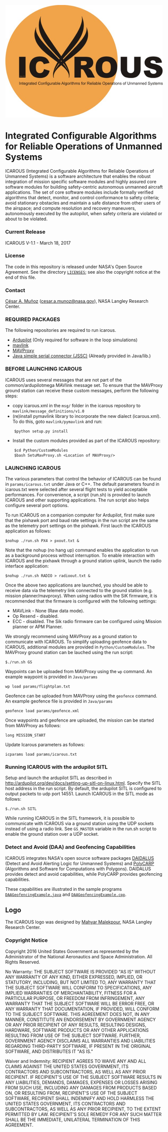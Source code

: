 ![](logo/ICAROUS.jpeg "")

Integrated Configurable Algorithms for Reliable Operations of Unmanned Systems
========

ICAROUS (Integrated Configurable Algorithms for Reliable Operations of
Unmanned Systems) is a software architecture that enables the robust integration
of mission specific software modules and highly assured core software
modules for building safety-centric autonomous unmanned aircraft
applications. The set of core software modules include formally
verified algorithms that detect, monitor, and control conformance
to safety criteria; avoid stationary obstacles and maintain a safe
distance from other users of the airspace; and compute resolution
and recovery maneuvers, autonomously executed by the autopilot, when
safety criteria are violated or about to be violated.

### Current Release

ICAROUS V-1.1 - March 18, 2017

### License

The code in this repository is released under NASA's Open Source
Agreement.  See the directory [`LICENSES`](LICENSES); see also the copyright notice at the end of this file. 

### Contact

[C&eacute;sar A. Mu&ntilde;oz](http://shemesh.larc.nasa.gov/people/cam) (cesar.a.munoz@nasa.gov), NASA Langley Research Center.

### REQUIRED PACKAGES

The following repositories are required to run icarous. 

- [Ardupilot](https://github.com/ArduPilot/ardupilot.git) (Only required for software in the loop simulations)
- [mavlink](https://github.com/ArduPilot/mavlink.git)
- [MAVProxy](https://github.com/ArduPilot/MAVProxy.git)
- [Java simple serial connector (JSSC)](https://code.google.com/archive/p/java-simple-serial-connector/) (Already provided in Java/lib.)

### BEFORE LAUNCHING ICAROUS

ICAROUS uses several messages that are not part of the common/ardupilotmega MAVlink message set. To ensure that the MAVProxy ground station can receive these custom messages, perform the following steps:

- copy icarous.xml in the `msg/` folder in the icarous repository to `mavlink/message_definitions/v1.0`
- (re)install pymavlink library to incorporate the new dialect (icarous.xml). To do this, goto `mavlink/pymavlink` and run:

```
    $python setup.py install
```

- Install the custom modules provided as part of the ICAROUS repository:

```
    $cd Python/CustomModules
    $bash SetuMavProxy.sh <Location of MAVProxy/>
```

### LAUNCHING ICAROUS

The various parameters that control the behavior of ICAROUS can be found in `params/icarous.txt` under Java or C++. The default parameters found in icarous.txt were selected after several flight tests to yield acceptable performances. For convenience, a script (run.sh) is provided to launch ICAROUS and other supporting applications. The run script also helps configure several port options.

To run ICAROUS on a companion computer for Ardupilot, first make sure that the pixhawk port and baud rate settings in the run script are the same as the telemetry port settings on the pixhawk. First lauch the ICAROUS application as follows:

	$nohup ./run.sh PX4 > pxout.txt &

Note that the nohup (no hang up) command enables the application to run as a background process without interruption. To enable interaction with ICAROUS and the pixhawk through a ground station uplink, launch the radio interface application:

    $nohup ./run.sh RADIO > radioout.txt &

Once the above two applications are launched, you should be able to receive data via the telemetry link connected to the ground station (e.g. mission planner/mavproxy). When using radios with the SiK firmware, it is recommended that the firmware is configured with the following settings:

* MAVLink - None (Raw data mode).
* Op Resend - disabled.
* ECC - disabled.
The Sik radio firmware can be configured using Mission planner or APM Planner.

We strongly recommend using MAVProxy as a ground station to communicate with ICAROUS. To simplify uploading geofence data to ICAROUS, additional modules are provided in `Python/CustomModules`. The MAVProxy ground station can be lauched using the run script:

    $./run.sh GS

Waypoints can be uploaded from MAVProxy using the `wp` command. An example waypoint is provided in `Java/params`

	wp load params/flightplan.txt

Geofence can be uploaded from MAVProxy using the `geofence` command. An example geofence file is provided in `Java/params`

	geofence load params/geofence.xml

Once waypoints and geofence are uploaded, the mission can be started from MAVProxy as follows:

    long MISSION_START

Update Icarous parameters as follows:

    icparams load params/icarous.txt

### Running ICAROUS with the ardupilot SITL


Setup and launch the ardupilot SITL as described in <http://ardupilot.org/dev/docs/setting-up-sitl-on-linux.html>. Specify the SITL host address in the run script. By default, the ardupilot SITL is configured to output packets to udp port 14551. Launch ICAROUS in the SITL mode as follows:

    $./run.sh SITL

While running ICAROUS in the SITL framework, it is possible to communicate with ICAROUS via a ground station using the UDP sockets instead of using a radio link. See `GS_MASTER` variable in the run.sh script to enable the ground station over a UDP socket.

### Detect and Avoid (DAA) and Geofencing Capabilities

ICAROUS integrates NASA's open source software packages [DAIDALUS](http://shemesh.larc.nasa.gov/fm/DAIDALUS)
(Detect and Avoid Alerting Logic for Unmanned Systems) and
[PolyCARP](http://shemesh.larc.nasa.gov/fm/PolyCARP) (Algorithms and Software
for Computations with Polygons). DAIDALUS provides detect and avoid
capabilities, while PolyCARP provides geofencing capabilities.

These capabilities are illustrated in the sample programs
[`DAAGeofencingExample.java`](Java/src/DAAGeofencingExample.java) and
[`DAAGeofencingExample.cpp`](C++/src/DAAGeofencingExample.cpp).

## Logo

The ICAROUS logo was designed by 
[Mahyar Malekpour](http://shemesh.larc.nasa.gov/people/mrm/publications.htm#ETC), NASA Langley Research Center.

### Copyright Notice

Copyright 2016 United States Government as represented by the Administrator of the National Aeronautics and Space Administration. All Rights Reserved.

No Warranty: THE SUBJECT SOFTWARE IS PROVIDED "AS IS" WITHOUT ANY WARRANTY OF ANY KIND, EITHER EXPRESSED, IMPLIED, OR STATUTORY, INCLUDING, BUT NOT LIMITED TO, ANY WARRANTY THAT THE SUBJECT SOFTWARE WILL CONFORM TO SPECIFICATIONS, ANY IMPLIED WARRANTIES OF MERCHANTABILITY, FITNESS FOR A PARTICULAR PURPOSE, OR FREEDOM FROM INFRINGEMENT, ANY WARRANTY THAT THE SUBJECT SOFTWARE WILL BE ERROR FREE, OR ANY WARRANTY THAT DOCUMENTATION, IF PROVIDED, WILL CONFORM TO THE SUBJECT SOFTWARE. THIS AGREEMENT DOES NOT, IN ANY MANNER, CONSTITUTE AN ENDORSEMENT BY GOVERNMENT AGENCY OR ANY PRIOR RECIPIENT OF ANY RESULTS, RESULTING DESIGNS, HARDWARE, SOFTWARE PRODUCTS OR ANY OTHER APPLICATIONS RESULTING FROM USE OF THE SUBJECT SOFTWARE.  FURTHER, GOVERNMENT AGENCY DISCLAIMS ALL WARRANTIES AND LIABILITIES REGARDING THIRD-PARTY SOFTWARE, IF PRESENT IN THE ORIGINAL SOFTWARE, AND DISTRIBUTES IT "AS IS."

Waiver and Indemnity: RECIPIENT AGREES TO WAIVE ANY AND ALL CLAIMS AGAINST THE UNITED STATES GOVERNMENT, ITS CONTRACTORS AND SUBCONTRACTORS, AS WELL AS ANY PRIOR RECIPIENT.  IF RECIPIENT'S USE OF THE SUBJECT SOFTWARE RESULTS IN ANY LIABILITIES, DEMANDS, DAMAGES, EXPENSES OR LOSSES ARISING FROM SUCH USE, INCLUDING ANY DAMAGES FROM PRODUCTS BASED ON, OR RESULTING FROM, RECIPIENT'S USE OF THE SUBJECT SOFTWARE, RECIPIENT SHALL INDEMNIFY AND HOLD HARMLESS THE UNITED STATES GOVERNMENT, ITS CONTRACTORS AND SUBCONTRACTORS, AS WELL AS ANY PRIOR RECIPIENT, TO THE EXTENT PERMITTED BY LAW.  RECIPIENT'S SOLE REMEDY FOR ANY SUCH MATTER SHALL BE THE IMMEDIATE, UNILATERAL TERMINATION OF THIS AGREEMENT.

